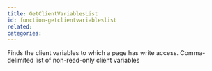 ```yaml
---
title: GetClientVariablesList
id: function-getclientvariableslist
related:
categories:
---
```


Finds the client variables to which a page has write access.
Comma-delimited list of non-read-only client variables